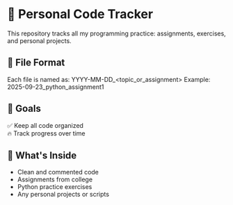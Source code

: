 # 📘 Personal Code Tracker

This repository tracks all my programming practice: assignments, exercises, and personal projects.

## 📅 File Format
Each file is named as: YYYY-MM-DD_<topic_or_assignment>
Example: 2025-09-23_python_assignment1

## 🎯 Goals
✅ Keep all code organized  
🔥 Track progress over time

## 📂 What's Inside
- Clean and commented code
- Assignments from college
- Python practice exercises
- Any personal projects or scripts

 